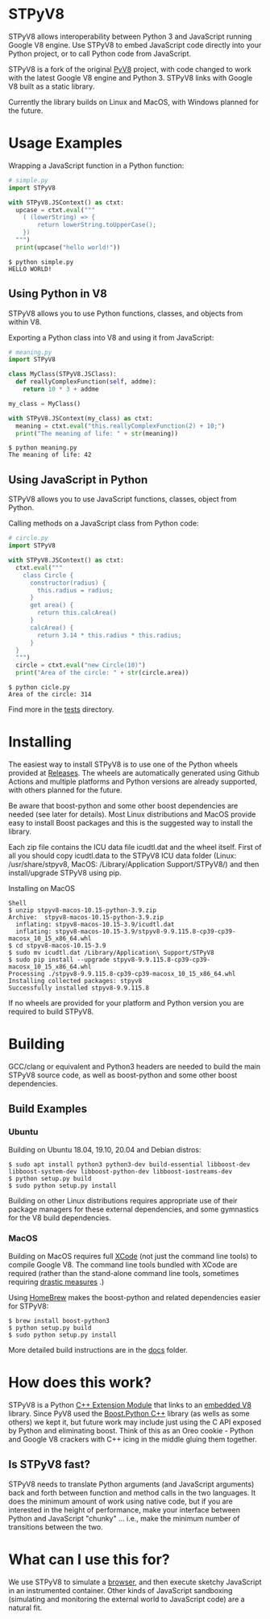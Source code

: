 # STPyV8

STPyV8 allows interoperability between Python 3 and JavaScript running Google V8 engine.
Use STPyV8 to embed JavaScript code directly into your Python project, or to call Python
code from JavaScript.

STPyV8 is a fork of the original [PyV8](https://code.google.com/archive/p/pyv8/) project,
with code changed to work with the latest Google V8 engine and Python 3. STPyV8 links with
Google V8 built as a static library.

Currently the library builds on Linux and MacOS, with Windows planned for the future.

# Usage Examples

Wrapping a JavaScript function in a Python function:

```Python
# simple.py
import STPyV8

with STPyV8.JSContext() as ctxt:
  upcase = ctxt.eval("""
    ( (lowerString) => {
        return lowerString.toUpperCase();
    })
  """)
  print(upcase("hello world!"))
```

```Shell
$ python simple.py
HELLO WORLD!
```

## Using Python in V8

STPyV8 allows you to use Python functions, classes, and objects from within V8.

Exporting a Python class into V8 and using it from JavaScript:

```Python
# meaning.py
import STPyV8

class MyClass(STPyV8.JSClass):
  def reallyComplexFunction(self, addme):
    return 10 * 3 + addme

my_class = MyClass()

with STPyV8.JSContext(my_class) as ctxt:
  meaning = ctxt.eval("this.reallyComplexFunction(2) + 10;")
  print("The meaning of life: " + str(meaning))
```

```Shell
$ python meaning.py
The meaning of life: 42
```

## Using JavaScript in Python

STPyV8 allows you to use JavaScript functions, classes, object from Python.

Calling methods on a JavaScript class from Python code:

```Python
# circle.py
import STPyV8

with STPyV8.JSContext() as ctxt:
  ctxt.eval("""
    class Circle {
      constructor(radius) {
        this.radius = radius;
      }
      get area() {
        return this.calcArea()
      }
      calcArea() {
        return 3.14 * this.radius * this.radius;
      }
  }
  """)
  circle = ctxt.eval("new Circle(10)")
  print("Area of the circle: " + str(circle.area))
```

```Shell
$ python cicle.py
Area of the circle: 314
```

Find more in the [tests](tests) directory.

# Installing

The easiest way to install STPyV8 is to use one of the Python wheels provided at
[Releases](https://github.com/area1/stpyv8/releases). The wheels are automatically
generated using Github Actions and multiple platforms and Python versions are already
supported, with others planned for the future.

Be aware that boost-python and some other boost dependencies are needed (see later for
details). Most Linux distributions and MacOS provide easy to install Boost packages and
this is the suggested way to install the library.

Each zip file contains the ICU data file icudtl.dat and the wheel itself. First of all you
should copy icudtl.data to the STPyV8 ICU data folder (Linux: /usr/share/stpyv8, MacOS:
/Library/Application Support/STPyV8/) and then install/upgrade STPyV8 using pip.

Installing on MacOS

```
Shell
$ unzip stpyv8-macos-10.15-python-3.9.zip
Archive:  stpyv8-macos-10.15-python-3.9.zip
  inflating: stpyv8-macos-10.15-3.9/icudtl.dat
  inflating: stpyv8-macos-10.15-3.9/stpyv8-9.9.115.8-cp39-cp39-macosx_10_15_x86_64.whl
$ cd stpyv8-macos-10.15-3.9
$ sudo mv icudtl.dat /Library/Application\ Support/STPyV8
$ sudo pip install --upgrade stpyv8-9.9.115.8-cp39-cp39-macosx_10_15_x86_64.whl
Processing ./stpyv8-9.9.115.8-cp39-cp39-macosx_10_15_x86_64.whl
Installing collected packages: stpyv8
Successfully installed stpyv8-9.9.115.8
```

If no wheels are provided for your platform and Python version you are required to build
STPyV8.

# Building

GCC/clang or equivalent and Python3 headers are needed to build the main STPyV8 source
code, as well as boost-python and some other boost dependencies.

## Build Examples

### Ubuntu
Building on Ubuntu 18.04, 19.10, 20.04 and Debian distros:

```Shell
$ sudo apt install python3 python3-dev build-essential libboost-dev libboost-system-dev libboost-python-dev libboost-iostreams-dev
$ python setup.py build
$ sudo python setup.py install
```

Building on other Linux distributions requires appropriate use of their package managers
for these external dependencies, and some gymnastics for the V8 build dependencies.

### MacOS

Building on MacOS requires full [XCode](https://developer.apple.com/xcode/) (not just the
command line tools) to compile Google V8. The command line tools bundled with XCode are
required (rather than the stand-alone command line tools, sometimes requiring
[drastic measures](https://bugs.chromium.org/p/chromium/issues/detail?id=729990#c1) .)

Using [HomeBrew](https://brew.sh) makes the boost-python and related dependencies easier for
STPyV8:

```Shell
$ brew install boost-python3
$ python setup.py build
$ sudo python setup.py install
```

More detailed build instructions are in the [docs](docs/source/build.rst) folder.

# How does this work?
STPyV8 is a Python [C++ Extension Module](https://docs.python.org/3/c-api/index.html) that
links to an [embedded V8](https://v8.dev/docs/embed) library.  Since PyV8 used the
[Boost.Python C++](https://www.boost.org/doc/libs/1_70_0/libs/python/doc/html/index.html)
library (as wells as some others) we kept it, but future work may include just using the C
API exposed by Python and eliminating boost. Think of this as an Oreo cookie - Python and
Google V8 crackers with C++ icing in the middle gluing them together.

## Is STPyV8 fast?
STPyV8 needs to translate Python arguments (and JavaScript arguments) back and forth between
function and method calls in the two languages. It does the minimum amount of work using native
code, but if you are interested in the height of performance, make your interface between
Python and JavaScript "chunky" ... i.e., make the minimum number of transitions between the two.

# What can I use this for?
We use STPyV8 to simulate a [browser](https://github.com/buffer/thug), and then execute sketchy
JavaScript in an instrumented container. Other kinds of JavaScript sandboxing (simulating and
monitoring the external world to JavaScript code) are a natural fit.
